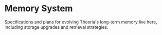 # Memory System

Specifications and plans for evolving Theoria's long-term memory live here, including storage upgrades and retrieval strategies.
